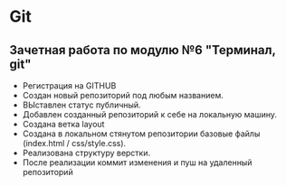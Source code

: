 # Git

## Зачетная работа по модулю №6 "Терминал, git"


* Регистрация на GITHUB
* Создан новый репозиторий под любым названием.
* ВЫставлен статус публичный.
* Добавлен созданный репозиторий к себе на локальную машину.
* Создана ветка layout
* Создана в локальном стянутом репозитории базовые файлы (index.html / css/style.css).
* Реализована структуру верстки.
* После реализации коммит изменения и пуш на удаленный репозиторий
